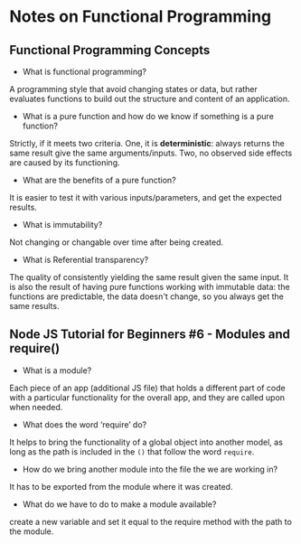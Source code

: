 
# Notes on Functional Programming

## Functional Programming Concepts

- What is functional programming?

A programming style that avoid changing states or data, but rather evaluates functions to build out the structure and content of an application.

- What is a pure function and how do we know if something is a pure function?

Strictly, if it meets two criteria. One, it is **deterministic**: always returns the same result give the same arguments/inputs. Two, no observed side effects are caused by its functioning.

- What are the benefits of a pure function?

It is easier to test it with various inputs/parameters, and get the expected results.

- What is immutability?

Not changing or changable over time after being created.

- What is Referential transparency?

The quality of consistently yielding the same result given the same input. It is also the result of having pure functions working with immutable data: the functions are predictable, the data doesn't change, so you always get the same results.

## Node JS Tutorial for Beginners #6 - Modules and require()

- What is a module?

Each piece of an app (additional JS file) that holds a different part of code with a particular functionality for the overall app, and they are called upon when needed.

- What does the word ‘require’ do?

It helps to bring the functionality of a global object into another model, as long as the path is included in the `()` that follow the word `require`.

- How do we bring another module into the file the we are working in?

It has to be exported from the module where it was created.

- What do we have to do to make a module available?

create a new variable and set it equal to the require method with the path to the module.